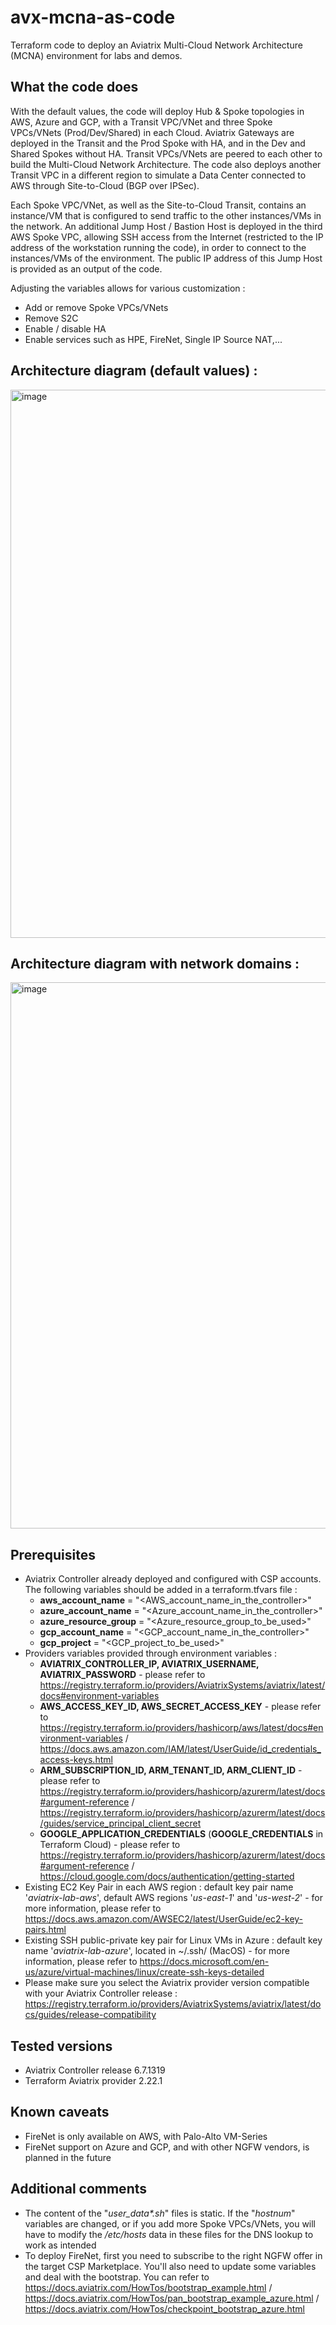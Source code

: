 # avx-mcna-as-code
Terraform code to deploy an Aviatrix Multi-Cloud Network Architecture (MCNA) environment for labs and demos.

## What the code does
With the default values, the code will deploy Hub & Spoke topologies in AWS, Azure and GCP, with a Transit VPC/VNet and three Spoke VPCs/VNets (Prod/Dev/Shared) in each Cloud. Aviatrix Gateways are deployed in the Transit and the Prod Spoke with HA, and in the Dev and Shared Spokes without HA. Transit VPCs/VNets are peered to each other to build the Multi-Cloud Network Architecture. The code also deploys another Transit VPC in a different region to simulate a Data Center connected to AWS through Site-to-Cloud (BGP over IPSec).

Each Spoke VPC/VNet, as well as the Site-to-Cloud Transit, contains an instance/VM that is configured to send traffic to the other instances/VMs in the network. An additional Jump Host / Bastion Host is deployed in the third AWS Spoke VPC, allowing SSH access from the Internet (restricted to the IP address of the workstation running the code), in order to connect to the instances/VMs of the environment. The public IP address of this Jump Host is provided as an output of the code.

Adjusting the variables allows for various customization :
* Add or remove Spoke VPCs/VNets
* Remove S2C
* Enable / disable HA
* Enable services such as HPE, FireNet, Single IP Source NAT,...

## Architecture diagram (default values) :
<img width="877" alt="image" src="https://user-images.githubusercontent.com/16352524/161223956-20c8643c-c9ab-49d9-90e3-4308faac99f0.png">

## Architecture diagram with network domains :
<img width="874" alt="image" src="https://user-images.githubusercontent.com/16352524/161223995-9086adfa-03de-412f-9765-dae946d701ab.png">

## Prerequisites
 * Aviatrix Controller already deployed and configured with CSP accounts. The following variables should be added in a terraform.tfvars file :
   * <b>aws_account_name</b>     = "<AWS_account_name_in_the_controller>"
   * <b>azure_account_name</b>   = "<Azure_account_name_in_the_controller>"
   * <b>azure_resource_group</b> = "<Azure_resource_group_to_be_used>"
   * <b>gcp_account_name</b>     = "<GCP_account_name_in_the_controller>"
   * <b>gcp_project</b>          = "<GCP_project_to_be_used>"
 * Providers variables provided through environment variables :
   * <b>AVIATRIX_CONTROLLER_IP, AVIATRIX_USERNAME, AVIATRIX_PASSWORD</b> - please refer to https://registry.terraform.io/providers/AviatrixSystems/aviatrix/latest/docs#environment-variables
   * <b>AWS_ACCESS_KEY_ID, AWS_SECRET_ACCESS_KEY</b> - please refer to https://registry.terraform.io/providers/hashicorp/aws/latest/docs#environment-variables / https://docs.aws.amazon.com/IAM/latest/UserGuide/id_credentials_access-keys.html
   * <b>ARM_SUBSCRIPTION_ID, ARM_TENANT_ID, ARM_CLIENT_ID</b> - please refer to https://registry.terraform.io/providers/hashicorp/azurerm/latest/docs#argument-reference / https://registry.terraform.io/providers/hashicorp/azurerm/latest/docs/guides/service_principal_client_secret
   * <b>GOOGLE_APPLICATION_CREDENTIALS</b> (<b>GOOGLE_CREDENTIALS</b> in Terraform Cloud) - please refer to https://registry.terraform.io/providers/hashicorp/azurerm/latest/docs#argument-reference / https://cloud.google.com/docs/authentication/getting-started
 * Existing EC2 Key Pair in each AWS region : default key pair name '<i>aviatrix-lab-aws</i>', default AWS regions '<i>us-east-1</i>' and '<i>us-west-2</i>' - for more information, please refer to https://docs.aws.amazon.com/AWSEC2/latest/UserGuide/ec2-key-pairs.html
 * Existing SSH public-private key pair for Linux VMs in Azure : default key name '<i>aviatrix-lab-azure</i>', located in ~/.ssh/ (MacOS) - for more information, please refer to https://docs.microsoft.com/en-us/azure/virtual-machines/linux/create-ssh-keys-detailed
 * Please make sure you select the Aviatrix provider version compatible with your Aviatrix Controller release : https://registry.terraform.io/providers/AviatrixSystems/aviatrix/latest/docs/guides/release-compatibility

## Tested versions
 * Aviatrix Controller release 6.7.1319
 * Terraform Aviatrix provider 2.22.1

 ## Known caveats
 * FireNet is only available on AWS, with Palo-Alto VM-Series
 * FireNet support on Azure and GCP, and with other NGFW vendors, is planned in the future

## Additional comments
* The content of the "<i>user_data*.sh</i>" files is static. If the "<i>hostnum</i>" variables are changed, or if you add more Spoke VPCs/VNets, you will have to modify the <i>/etc/hosts</i> data in these files for the DNS lookup to work as intended
* To deploy FireNet, first you need to subscribe to the right NGFW offer in the target CSP Marketplace. You'll also need to update some variables and deal with the bootstrap. You can refer to https://docs.aviatrix.com/HowTos/bootstrap_example.html / https://docs.aviatrix.com/HowTos/pan_bootstrap_example_azure.html / https://docs.aviatrix.com/HowTos/checkpoint_bootstrap_azure.html
